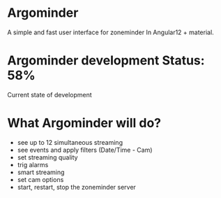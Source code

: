 # Argominder
A simple and fast user interface for zoneminder In Angular12 + material. 

# Argominder development Status: 58%
Current state of development

# What Argominder will do?
- see up to 12 simultaneous streaming
- see events and apply filters (Date/Time - Cam)
- set streaming quality
- trig alarms
- smart streaming 
- set cam options
- start, restart, stop the zoneminder server

